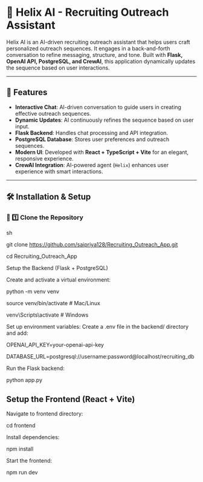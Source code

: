 # 🤖 Helix AI - Recruiting Outreach Assistant

Helix AI is an AI-driven recruiting outreach assistant that helps users craft personalized outreach sequences. It engages in a back-and-forth conversation to refine messaging, structure, and tone. Built with **Flask, OpenAI API, PostgreSQL, and CrewAI**, this application dynamically updates the sequence based on user interactions.

---

## 🚀 Features

- **Interactive Chat**: AI-driven conversation to guide users in creating effective outreach sequences.
- **Dynamic Updates**: AI continuously refines the sequence based on user input.
- **Flask Backend**: Handles chat processing and API integration.
- **PostgreSQL Database**: Stores user preferences and outreach sequences.
- **Modern UI**: Developed with **React + TypeScript + Vite** for an elegant, responsive experience.
- **CrewAI Integration**: AI-powered agent (`Helix`) enhances user experience with smart interactions.

---

## 🛠️ Installation & Setup

### 🔹 1️⃣ Clone the Repository
sh

git clone https://github.com/saipriya128/Recruiting_Outreach_App.git

cd Recruiting_Outreach_App

Setup the Backend (Flask + PostgreSQL)

Create and activate a virtual environment:

python -m venv venv

source venv/bin/activate  # Mac/Linux

venv\Scripts\activate     # Windows

Set up environment variables: Create a .env file in the backend/ directory and add:

OPENAI_API_KEY=your-openai-api-key

DATABASE_URL=postgresql://username:password@localhost/recruiting_db

Run the Flask backend:

python app.py

## Setup the Frontend (React + Vite)

Navigate to frontend directory:

cd frontend

Install dependencies:

npm install

Start the frontend:

npm run dev
